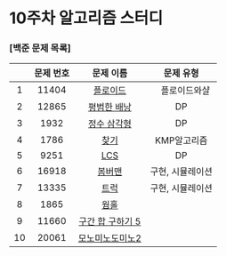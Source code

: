 # 10주차 알고리즘 스터디
### [백준 문제 목록]
| |문제 번호|문제 이름|문제 유형|
|:---:|:---:|:---:|:---:| 
|1|11404|[플로이드](https://www.acmicpc.net/problem/11404)|<img src="https://d2gd6pc034wcta.cloudfront.net/tier/13.svg" width="15">플로이드와샬| 
|2|12865|[평범한 배낭](https://www.acmicpc.net/problem/12865)|DP| 
|3|1932|[정수 삼각형](https://www.acmicpc.net/problem/1932)|DP|
|4|1786|[찾기](https://www.acmicpc.net/problem/1786)|KMP알고리즘|
|5|9251|[LCS](https://www.acmicpc.net/problem/9251)|DP|
|6|16918|[봄버맨](https://www.acmicpc.net/problem/16918)|구현, 시뮬레이션| 
|7|13335|[트럭](https://www.acmicpc.net/problem/13335)|구현, 시뮬레이션|
|8|1865|[웜홀](https://www.acmicpc.net/problem/1865)|| 
|9|11660|[구간 합 구하기 5](https://www.acmicpc.net/problem/11660)|| 
|10|20061|[모노미노도미노2](https://www.acmicpc.net/problem/20061)|| 
